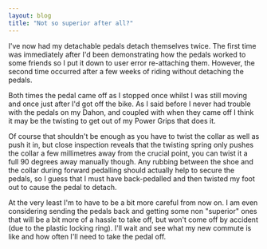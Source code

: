 ```yaml
---
layout: blog
title: "Not so superior after all?"
---
```


I've now had my detachable pedals detach themselves twice. The first time was immediately after I'd been demonstrating how the pedals worked to some friends so I put it down to user error re-attaching them. However, the second time occurred after a few weeks of riding without detaching the pedals.

Both times the pedal came off as I stopped once whilst I was still moving and once just after I'd got off the bike. As I said before I never had trouble with the pedals on my Dahon, and coupled with when they came off I think it may be the twisting to get out of my Power Grips that does it.

Of course that shouldn't be enough as you have to twist the collar as well as push it in, but close inspection reveals that the twisting spring only pushes the collar a few millimetres away from the crucial point, you can twist it a full 90 degrees away manually though. Any rubbing between the shoe and the collar during forward pedalling should actually help to secure the pedals, so I guess that I must have back-pedalled and then twisted my foot out to cause the pedal to detach.

At the very least I'm to have to be a bit more careful from now on. I am even considering sending the pedals back and getting some non "superior" ones that will be a bit more of a hassle to take off, but won't come off by accident (due to the plastic locking ring). I'll wait and see what my new commute is like and how often I'll need to take the pedal off. 